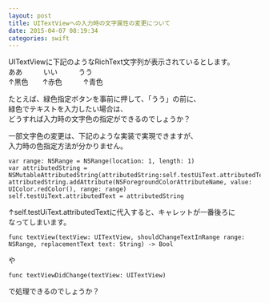 ```yaml
---
layout: post
title: UITextViewへの入力時の文字属性の変更について
date: 2015-04-07 08:19:34
categories: swift
---
```

<!-- {% raw %} -->
<p>UITextViewに下記のようなRichText文字列が表示されているとします。<br>
ああ　　　いい　　　うう<br>
↑黒色　　↑赤色　　　↑青色</p>

<p>たとえば、緑色指定ボタンを事前に押して、「うう」の前に、<br>
緑色でテキストを入力したい場合は、<br>
どうすれば入力時の文字色の指定ができるのでしょうか？</p>

<p>一部文字色の変更は、下記のような実装で実現できますが、<br>
入力時の色指定方法が分かりません。</p>

<pre><code>var range: NSRange = NSRange(location: 1, length: 1)
var attributedString =     NSMutableAttributedString(attributedString:self.testUiText.attributedText)
attributedString.addAttribute(NSForegroundColorAttributeName, value: UIColor.redColor(), range: range)
self.testUiText.attributedText = attributedString
</code></pre>

<p>↑self.testUiText.attributedTextに代入すると、キャレットが一番後ろに<br>
なってしまいます。</p>

<pre><code>func textView(textView: UITextView, shouldChangeTextInRange range: NSRange, replacementText text: String) -&gt; Bool
</code></pre>

<p>や</p>

<pre><code>func textViewDidChange(textView: UITextView)
</code></pre>

<p>で処理できるのでしょうか？</p>
<!-- {% endraw %} -->
